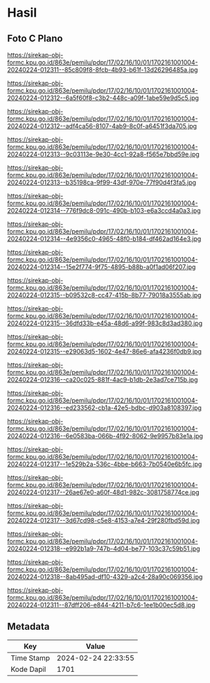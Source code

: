 # Hasil

## Foto C Plano

https://sirekap-obj-formc.kpu.go.id/863e/pemilu/pdpr/17/02/16/10/01/1702161001004-20240224-012311--85c809f8-8fcb-4b93-b61f-13d26296485a.jpg

https://sirekap-obj-formc.kpu.go.id/863e/pemilu/pdpr/17/02/16/10/01/1702161001004-20240224-012312--6a5f60f8-c3b2-448c-a09f-1abe59e9d5c5.jpg

https://sirekap-obj-formc.kpu.go.id/863e/pemilu/pdpr/17/02/16/10/01/1702161001004-20240224-012312--adf4ca56-8107-4ab9-8c0f-a6451f3da705.jpg

https://sirekap-obj-formc.kpu.go.id/863e/pemilu/pdpr/17/02/16/10/01/1702161001004-20240224-012313--9c03113e-9e30-4cc1-92a8-f565e7bbd59e.jpg

https://sirekap-obj-formc.kpu.go.id/863e/pemilu/pdpr/17/02/16/10/01/1702161001004-20240224-012313--b35198ca-9f99-43df-970e-77f90d4f3fa5.jpg

https://sirekap-obj-formc.kpu.go.id/863e/pemilu/pdpr/17/02/16/10/01/1702161001004-20240224-012314--776f9dc8-091c-490b-b103-e6a3ccd4a0a3.jpg

https://sirekap-obj-formc.kpu.go.id/863e/pemilu/pdpr/17/02/16/10/01/1702161001004-20240224-012314--4e9356c0-4965-48f0-b184-df462ad164e3.jpg

https://sirekap-obj-formc.kpu.go.id/863e/pemilu/pdpr/17/02/16/10/01/1702161001004-20240224-012314--15e2f774-9f75-4895-b88b-a0f1ad06f207.jpg

https://sirekap-obj-formc.kpu.go.id/863e/pemilu/pdpr/17/02/16/10/01/1702161001004-20240224-012315--b09532c8-cc47-415b-8b77-79018a3555ab.jpg

https://sirekap-obj-formc.kpu.go.id/863e/pemilu/pdpr/17/02/16/10/01/1702161001004-20240224-012315--36dfd33b-e45a-48d6-a99f-983c8d3ad380.jpg

https://sirekap-obj-formc.kpu.go.id/863e/pemilu/pdpr/17/02/16/10/01/1702161001004-20240224-012315--e29063d5-1602-4e47-86e6-afa4236f0db9.jpg

https://sirekap-obj-formc.kpu.go.id/863e/pemilu/pdpr/17/02/16/10/01/1702161001004-20240224-012316--ca20c025-881f-4ac9-b1db-2e3ad7ce715b.jpg

https://sirekap-obj-formc.kpu.go.id/863e/pemilu/pdpr/17/02/16/10/01/1702161001004-20240224-012316--ed233562-cb1a-42e5-bdbc-d903a8108397.jpg

https://sirekap-obj-formc.kpu.go.id/863e/pemilu/pdpr/17/02/16/10/01/1702161001004-20240224-012316--6e0583ba-066b-4f92-8062-9e9957b83e1a.jpg

https://sirekap-obj-formc.kpu.go.id/863e/pemilu/pdpr/17/02/16/10/01/1702161001004-20240224-012317--1e529b2a-536c-4bbe-b663-7b0540e6b5fc.jpg

https://sirekap-obj-formc.kpu.go.id/863e/pemilu/pdpr/17/02/16/10/01/1702161001004-20240224-012317--26ae67e0-a60f-48d1-982c-3081758774ce.jpg

https://sirekap-obj-formc.kpu.go.id/863e/pemilu/pdpr/17/02/16/10/01/1702161001004-20240224-012317--3d67cd98-c5e8-4153-a7e4-29f280fbd59d.jpg

https://sirekap-obj-formc.kpu.go.id/863e/pemilu/pdpr/17/02/16/10/01/1702161001004-20240224-012318--e992b1a9-747b-4d04-be77-103c37c59b51.jpg

https://sirekap-obj-formc.kpu.go.id/863e/pemilu/pdpr/17/02/16/10/01/1702161001004-20240224-012318--8ab495ad-df10-4329-a2c4-28a90c069356.jpg

https://sirekap-obj-formc.kpu.go.id/863e/pemilu/pdpr/17/02/16/10/01/1702161001004-20240224-012311--87dff206-e844-4211-b7c6-1ee1b00ec5d8.jpg


## Metadata

| Key        | Value               |
| ---------- | ------------------- |
| Time Stamp | 2024-02-24 22:33:55 |
| Kode Dapil | 1701                |




